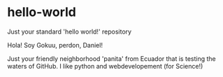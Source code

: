 # hello-world
Just your standard 'hello world!' repository

Hola! Soy Gokuu, perdon, Daniel!

Just your friendly neighborhood 'panita' from Ecuador that is testing the waters of GitHub.
I like python and webdevelopement (for Science!)
